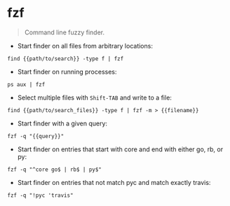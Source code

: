 # fzf

> Command line fuzzy finder.

- Start finder on all files from arbitrary locations:

`find {{path/to/search}} -type f | fzf`

- Start finder on running processes:

`ps aux | fzf`

- Select multiple files with `Shift-TAB` and write to a file:

`find {{path/to/search_files}} -type f | fzf -m > {{filename}}`

- Start finder with a given query:

`fzf -q "{{query}}"`

- Start finder on entries that start with core and end with either go, rb, or py:

`fzf -q "^core go$ | rb$ | py$"`

- Start finder on entries that not match pyc and match exactly travis:

`fzf -q "!pyc 'travis"`
